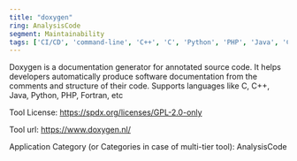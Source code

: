 ```yaml
---
title: "doxygen"
ring: AnalysisCode
segment: Maintainability
tags: ['CI/CD', 'command-line', 'C++', 'C', 'Python', 'PHP', 'Java', 'C#', 'Objective-C', 'Fortran', 'VHDL', 'Splice', 'IDL', 'Lex']
---
```

Doxygen is a documentation generator for annotated source code. It helps developers automatically produce software documentation from the comments and structure of their code. Supports languages like C, C++, Java, Python, PHP, Fortran, etc

Tool License: https://spdx.org/licenses/GPL-2.0-only

Tool url: https://www.doxygen.nl/

Application Category (or Categories in case of multi-tier tool): AnalysisCode
